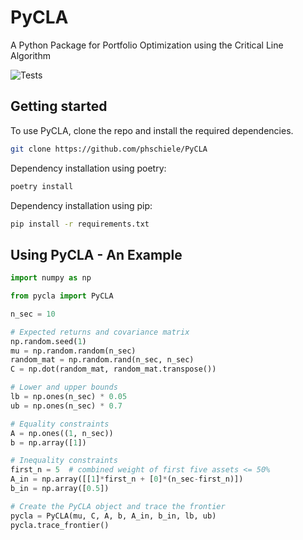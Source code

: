 # PyCLA
A Python Package for Portfolio Optimization using the Critical Line Algorithm

![Tests](http://github.com/phschiele/PyCLA/workflows/Tests/badge.svg?event=push)

## Getting started
To use PyCLA, clone the repo and install the required dependencies.

```bash
git clone https://github.com/phschiele/PyCLA
```
Dependency installation using poetry:
```bash
poetry install
```
Dependency installation using pip:
```bash
pip install -r requirements.txt
```


## Using PyCLA - An Example

```py
import numpy as np

from pycla import PyCLA

n_sec = 10

# Expected returns and covariance matrix
np.random.seed(1)
mu = np.random.random(n_sec)
random_mat = np.random.rand(n_sec, n_sec)
C = np.dot(random_mat, random_mat.transpose())

# Lower and upper bounds
lb = np.ones(n_sec) * 0.05
ub = np.ones(n_sec) * 0.7

# Equality constraints
A = np.ones((1, n_sec))
b = np.array([1])

# Inequality constraints
first_n = 5  # combined weight of first five assets <= 50%
A_in = np.array([[1]*first_n + [0]*(n_sec-first_n)])
b_in = np.array([0.5])

# Create the PyCLA object and trace the frontier
pycla = PyCLA(mu, C, A, b, A_in, b_in, lb, ub)
pycla.trace_frontier()

```

